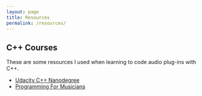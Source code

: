 ```yaml
---
layout: page
title: Resources
permalink: /resources/
---
```


## C++ Courses

These are some resources I used when learning to code audio plug-ins with C++.

- [Udacity C++ Nanodegree](https://www.udacity.com/course/c-plus-plus-nanodegree--nd213)
- [Programming For Musicians](https://www.programmingformusicians.com/)

